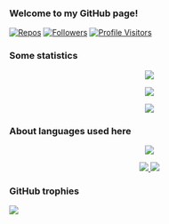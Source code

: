 ### Welcome to my GitHub page!

[![Repos](https://badges.pufler.dev/repos/ysard)](https://github.com/ysard?tab=repositories)
[![Followers](https://img.shields.io/github/followers/ysard?style=social)](https://github.com/ysard?tab=followers)
[![Profile Visitors](https://visitor-badge.glitch.me/badge?page_id=ysard.profileviews-badge)](https://github.com/ysard)

### Some statistics


<p align="center">
<a href="https://github.com/anuraghazra/github-readme-stats">
    <img align="center" src="https://github-readme-stats.vercel.app/api?username=ysard&show_icons=true&hide_border=true&show_owner=true&title_color=FFFF00&theme=algolia&layout=compact&include_all_commits=true&cache_seconds=86400">
</a>
</p>
<p align="center">
<a href="https://github.com/anuraghazra/github-readme-stats">
    <img align="center" src="https://github-readme-streak-stats.herokuapp.com/?user=ysard&theme=algolia&custom_title=streak-stats&hide_border=true&layout=compact&cache_seconds=86400">
</a>
</p>
<p align="center">
<a href="https://github.com/vn7n24fzkq/github-profile-summary-cards">
    <img align="center" src="https://github-profile-summary-cards.vercel.app/api/cards/profile-details?username=ysard&theme=dracula">
</a>
</p>

### About languages used here

<p align="center">
<a href="https://github.com/anuraghazra/github-readme-stats">
    <img src="https://github-readme-stats.vercel.app/api/top-langs/?username=ysard&layout=compact&hide=html&theme=github_dark&hide_border=true&cache_seconds=86400">
</a>
</p>
<p align="center">
<a href="https://github.com/vn7n24fzkq/github-profile-summary-cards">
    <img src="https://github-profile-summary-cards.vercel.app/api/cards/repos-per-language?username=ysard&theme=github_dark">
    <img src="https://github-profile-summary-cards.vercel.app/api/cards/most-commit-language?username=ysard&theme=github_dark">
</a>
</p>

### GitHub trophies

[![](https://github-profile-trophy.vercel.app/?username=ysard&theme=onedark&column=9)](https://github.com/ryo-ma/github-profile-trophy)
